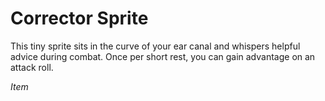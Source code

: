 # Corrector Sprite

This tiny sprite sits in the curve of your ear canal and whispers helpful advice during combat. Once per short rest, you can gain advantage on an attack roll.

*Item*
